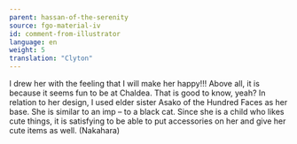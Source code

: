 ```yaml
---
parent: hassan-of-the-serenity
source: fgo-material-iv
id: comment-from-illustrator
language: en
weight: 5
translation: "Clyton"
---
```


I drew her with the feeling that I will make her happy!!! Above all, it is because it seems fun to be at Chaldea. That is good to know, yeah? In relation to her design, I used elder sister Asako of the Hundred Faces as her base. She is similar to an imp – to a black cat. Since she is a child who likes cute things, it is satisfying to be able to put accessories on her and give her cute items as well. (Nakahara)
